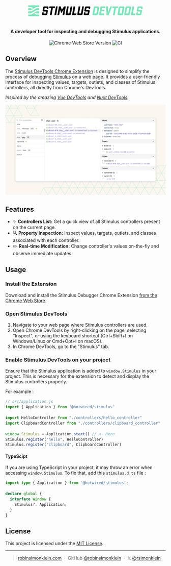 <div align="center">
    <br><br>
        <a href="https://chromewebstore.google.com/detail/stimulus-devtools/ljofhbgbmcnggnnomninmadlnicbojbh" target="_blank">
            <img style="max-width: 100%; width: 360px; height: auto;" src=".github/stimulus_devtools_logo.svg" alt="Stimulus DevTools" />
        </a>
    <br><br>
</div>

<h4 align="center">A developer tool for inspecting and debugging Stimulus applications.</h4>

<p align="center">
    <img alt="Chrome Web Store Version" src="https://img.shields.io/chrome-web-store/v/ljofhbgbmcnggnnomninmadlnicbojbh">
    <img alt="CI" src="https://github.com/robinsimonklein/stimulus-devtools/actions/workflows/ci.yml">
</p>



## Overview

The [Stimulus DevTools Chrome Extension](https://chromewebstore.google.com/detail/stimulus-devtools/ljofhbgbmcnggnnomninmadlnicbojbh) is designed to simplify the process of debugging [Stimulus](https://stimulus.hotwired.dev/) on a web page. It provides a user-friendly interface for inspecting values, targets, outlets, and classes of Stimulus controllers, all directly from Chrome's DevTools.

*Inspired by the amazing [Vue DevTools](https://github.com/vuejs/devtools) and [Nuxt DevTools](https://github.com/nuxt/devtools).*

![Screenshot](.github/screenshot.jpg)

## Features

- ✨ **Controllers List:** Get a quick view of all Stimulus controllers present on the current page.
- 🔍 **Property Inspection:** Inspect values, targets, outlets, and classes associated with each controller.
- ✏️ **Real-time Modification:** Change controller's values on-the-fly and observe immediate updates.

## Usage

### Install the Extension

Download and install the Stimulus Debugger Chrome Extension [from the Chrome Web Store](https://chromewebstore.google.com/detail/stimulus-devtools/ljofhbgbmcnggnnomninmadlnicbojbh).

### Open Stimulus DevTools

1. Navigate to your web page where Stimulus controllers are used.
2. Open Chrome DevTools by right-clicking on the page, selecting "Inspect", or using the keyboard shortcut (Ctrl+Shift+I on Windows/Linux or Cmd+Opt+I on macOS).
3. In Chrome DevTools, go to the "Stimulus" tab.

### Enable Stimulus DevTools on your project

Ensure that the Stimulus application is added to `window.Stimulus` in your project. This is necessary for the extension to detect and display the Stimulus controllers properly.

For example :
```javascript
// src/application.js
import { Application } from "@hotwired/stimulus"

import HelloController from "./controllers/hello_controller"
import ClipboardController from "./controllers/clipboard_controller"

window.Stimulus = Application.start() // <- Here
Stimulus.register("hello", HelloController)
Stimulus.register("clipboard", ClipboardController)
```

#### TypeScipt

If you are using TypeScript in your project, it may throw an error when accessing `window.Stimulus`. To fix that, add this `stimulus.d.ts` file :

```typescript
import type { Application } from '@hotwired/stimulus';

declare global {
  interface Window {
    Stimulus?: Application;
  }
}
```

## License

This project is licensed under the [MIT License](LICENSE).

---

> [robinsimonklein.com](https://robinsimonklein.com) &nbsp;&middot;&nbsp;
> GitHub [@robinsimonklein](https://github.com/robinsimonklein) &nbsp;&middot;&nbsp;
> 𝕏 [@rsimonklein](https://twitter.com/rsimonklein)
